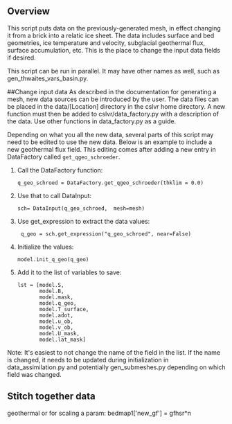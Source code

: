 ## Overview

This script puts data on the previously-generated mesh, in effect changing it from a brick into a relatic ice sheet. The data includes surface and bed geometries, ice temperature and velocity, subglacial geothermal flux, surface accumulation, etc. This is the place to change the input data fields if desired. 

This script can be run in parallel. It may have other names as well, such as gen_thwaites_vars_basin.py.

##Change input data
As described in the documentation for generating a mesh, new data sources can be introduced by the user. The data files can be placed in the data/[Location] directory in the cslvr home directory. A new function must then be added to cslvr/data_factory.py with a description of the data. Use other functions in data_factory.py as a guide.

Depending on what you all the new data, several parts of this script may need to be edited to use the new data. Below is an example to include a new geothermal flux field. This editing comes after adding a new entry in DataFactory called ```get_qgeo_schroeder```.

1. Call the DataFactory function:

   ``` q_geo_schroed = DataFactory.get_qgeo_schroeder(thklim = 0.0) ```

2. Use that to call DataInput:

   ``` sch= DataInput(q_geo_schroed,  mesh=mesh) ```

3. Use get_expression to extract the data values:

   ``` q_geo = sch.get_expression("q_geo_schroed", near=False)```
   
4. Initialize the values:

   ``` model.init_q_geo(q_geo) ```
   
5. Add it to the list of variables to save:

   ``` 
   lst = [model.S,
          model.B,
          model.mask,
          model.q_geo,
          model.T_surface,
          model.adot,
          model.u_ob,
          model.v_ob,
          model.U_mask,
          model.lat_mask]
   ```

Note: It's easiest to not change the name of the field in the list. If the name is changed, it needs to be updated during initialization in data_assimilation.py and potentially gen_submeshes.py depending on which field was changed. 

## Stitch together data
geothermal or for scaling a param: bedmap1['new_gf'] = gfhsr*n